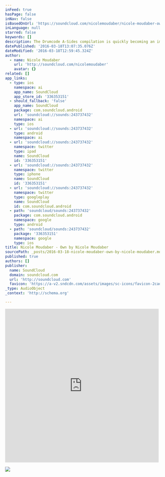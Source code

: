```yaml
---
inFeed: true
hasPage: false
inNav: false
isBasedOnUrl: 'https://soundcloud.com/nicolemoudaber/nicole-moudaber-own-original'
inLanguage: null
starred: false
keywords: []
description: The Drumcode A-Sides compilation is quickly becoming an important fixture within the techno world as a go to compilation for the hottest tracks. Mixing both highly experienced and new artists helps to bring a new dimension to the compilation that makes it such a special array of tracks.
datePublished: '2016-03-18T13:07:35.076Z'
dateModified: '2016-03-18T12:59:45.324Z'
author:
  - name: Nicole Moudaber
    url: 'http://soundcloud.com/nicolemoudaber'
    avatar: {}
related: []
app_links:
  - type: ios
    namespace: ai
    app_name: SoundCloud
    app_store_id: '336353151'
  - should_fallback: 'false'
    app_name: SoundCloud
    package: com.soundcloud.android
    url: 'soundcloud://sounds:243737432'
    namespace: ai
    type: ios
  - url: 'soundcloud://sounds:243737432'
    type: android
    namespace: ai
  - url: 'soundcloud://sounds:243737432'
    namespace: twitter
    type: ipad
    name: SoundCloud
    id: '336353151'
  - url: 'soundcloud://sounds:243737432'
    namespace: twitter
    type: iphone
    name: SoundCloud
    id: '336353151'
  - url: 'soundcloud://sounds:243737432'
    namespace: twitter
    type: googleplay
    name: SoundCloud
    id: com.soundcloud.android
  - path: 'soundcloud/sounds:243737432'
    package: com.soundcloud.android
    namespace: google
    type: android
  - path: 'soundcloud/sounds:243737432'
    package: '336353151'
    namespace: google
    type: ios
title: Nicole Moudaber - Own by Nicole Moudaber
sourcePath: _posts/2016-03-18-nicole-moudaber-own-by-nicole-moudaber.md
published: true
authors: []
publisher:
  name: SoundCloud
  domain: soundcloud.com
  url: 'http://soundcloud.com'
  favicon: 'https://a-v2.sndcdn.com/assets/images/sc-icons/favicon-2cadd14b.ico'
_type: AudioObject
_context: 'http://schema.org'

---
```

<iframe src="https://cdn.embedly.com/widgets/media.html?src=https%3A%2F%2Fw.soundcloud.com%2Fplayer%2F%3Fvisual%3Dtrue%26url%3Dhttp%253A%252F%252Fapi.soundcloud.com%252Ftracks%252F243737432%26show_artwork%3Dtrue&amp;url=https%3A%2F%2Fsoundcloud.com%2Fnicolemoudaber%2Fnicole-moudaber-own-original&amp;image=http%3A%2F%2Fi1.sndcdn.com%2Fartworks-000144544064-4spulo-t500x500.jpg&amp;key=b7d04c9b404c499eba89ee7072e1c4f7&amp;type=text%2Fhtml&amp;schema=soundcloud" width="500" height="500" scrolling="no" frameborder="0" allowfullscreen="allowfullscreen" style=""></iframe>

![](https://the-grid-user-content.s3-us-west-2.amazonaws.com/26092a85-bc33-4089-9ba4-adf02ef05462.jpg)